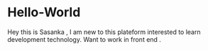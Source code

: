 # Hello-World
Hey this is Sasanka , I am new to this plateform
interested to learn development technology.
Want to work in front end .
